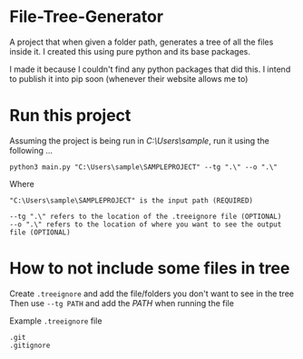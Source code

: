 # File-Tree-Generator

A project that when given a folder path, generates a tree of all the files inside it. I created this using pure python and its base packages.

I made it because I couldn't find any python packages that did this. I intend to publish it into pip soon (whenever their website allows me to)

# Run this project

Assuming the project is being run in _C:\Users\sample_, run it using the following ...

`python3 main.py "C:\Users\sample\SAMPLEPROJECT" --tg ".\" --o ".\"`

Where

```
"C:\Users\sample\SAMPLEPROJECT" is the input path (REQUIRED)

--tg ".\" refers to the location of the .treeignore file (OPTIONAL)
--o ".\" refers to the location of where you want to see the output file (OPTIONAL)
```

# How to not include some files in tree

Create `.treeignore` and add the file/folders you don't want to see in the tree
Then use `--tg PATH` and add the _PATH_ when running the file

Example `.treeignore` file

```
.git
.gitignore
```
